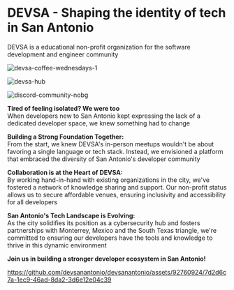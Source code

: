 # DEVSA - Shaping the identity of tech in San Antonio
DEVSA is a educational non-profit organization for the software development and engineer community

![devsa-coffee-wednesdays-1](https://github.com/devsanantonio/devsanantonio/assets/92760924/d71dad4e-440c-4437-9adb-c415013fa874)

![devsa-hub](https://github.com/devsanantonio/.github/assets/92760924/62bace34-047d-4ed5-af82-762ee2416f69)

![discord-community-nobg](https://github.com/devsanantonio/.github/assets/92760924/a880aa16-56a7-4d28-b435-364a5db955a5)

**Tired of feeling isolated? We were too** </br>
When developers new to San Antonio kept expressing the lack of a dedicated developer space, we knew something had to change

**Building a Strong Foundation Together:** </br>
From the start, we knew DEVSA's in-person meetups wouldn't be about favoring a single language or tech stack. Instead, we envisioned a platform that embraced the diversity of San Antonio's developer community

**Collaboration is at the Heart of DEVSA:** </br>
By working hand-in-hand with existing organizations in the city, we've fostered a network of knowledge sharing and support. Our non-profit status allows us to secure affordable venues, ensuring inclusivity and accessibility for all developers

**San Antonio's Tech Landscape is Evolving:** </br>
As the city solidifies its position as a cybersecurity hub and fosters partnerships with Monterrey, Mexico and the South Texas triangle, we're committed to ensuring our developers have the tools and knowledge to thrive in this dynamic environment

<strong>Join us in building a stronger developer ecosystem in San Antonio!</strong>

https://github.com/devsanantonio/devsanantonio/assets/92760924/7d2d6c7a-1ec9-46ad-8da2-3d6e12e04c39
